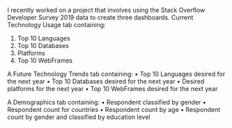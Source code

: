 I recently worked on a project that involves using the Stack Overflow Developer Survey 2019 data to create three dashboards.
Current Technology Usage tab containing:
1.	Top 10 Languages 
2.	Top 10 Databases 
3.	Platforms 
4.	Top 10 WebFrames
   
A Future Technology Trends tab containing:
•	Top 10 Languages desired for the next year 
•	Top 10 Databases desired for the next year 
•	Desired platforms for the next year 
•	Top 10 WebFrames desired for the next year 

A Demographics tab containing:
•	Respondent classified by gender 
•	Respondent count for countries 
•	Respondent count by age 
•	Respondent count by gender and classified by education level

